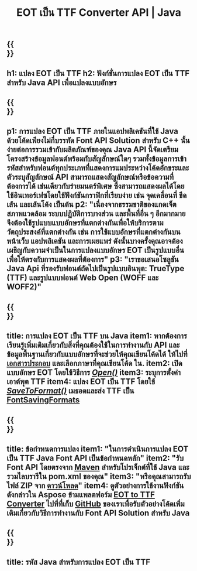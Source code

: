 ﻿---
translation: true
template: /_templates/conversion-child-java.md
title: EOT เป็น TTF Converter API | Java
description: แปลง EOT เป็น TTF โดยใช้ Java API บน Windows และ Linux รวมฟังก์ชันการแปลงฟอนต์ EOT ดั้งเดิมนี้เป็น TTF เข้ากับโซลูชันของคุณเอง
keywords: eot เป็น ttf java api, eot2ttf โซลูชันจาวา eot ถึง ttf java
url: /java/conversion/eot-to-ttf/
family: font
platformtag: java
feature: conversion
informat: EOT
outformat: TTF
faq: faqchild
otherformats: WOFF WOFF2
---

{{<section banner>}}
---
h1: แปลง EOT เป็น TTF
h2: ฟังก์ชั่นการแปลง EOT เป็น TTF สำหรับ Java API เพื่อแปลงแบบอักษร
---

{{<section overview>}}
---
p1: การแปลง EOT เป็น TTF ภายในแอปพลิเคชันที่ใช้ Java ด้วยโค้ดเพียงไม่กี่บรรทัด Font API Solution สำหรับ С++ นั้นง่ายต่อการรวมเข้ากับผลิตภัณฑ์ของคุณ Java API นี้จัดเตรียมโครงสร้างข้อมูลฟอนต์พร้อมกับสัญลักษณ์ใดๆ รวมทั้งข้อมูลการเข้ารหัสสำหรับฟอนต์ทุกประเภทที่แสดงการแมประหว่างโค้ดอักขระและตัวระบุสัญลักษณ์ API สามารถแสดงสัญลักษณ์หรือข้อความที่ต้องการได้ เช่นเดียวกับร่ายมนตร์พิเศษ ซึ่งสามารถแสดงผลได้โดยใช้อินเทอร์เฟซโดยใช้ฟังก์ชันกราฟิกที่เรียบง่าย เช่น จุดเคลื่อนที่ ขีดเส้น และเส้นโค้ง เป็นต้น
p2: "เนื่องจากธรรมชาติของแกดเจ็ต สภาพแวดล้อม ระบบปฏิบัติการบางส่วน และพื้นที่อื่น ๆ อีกมากมายจึงต้องใช้รูปแบบแบบอักษรที่แตกต่างกันเพื่อให้บริการตามวัตถุประสงค์ที่แตกต่างกัน เช่น การใช้แบบอักษรที่แตกต่างกันบนหน้าเว็บ แอปพลิเคชัน และการเผยแพร่ ดังนั้นบางครั้งคุณอาจต้องเผชิญกับความจำเป็นในการแปลงแบบอักษร EOT เป็นรูปแบบอื่นเพื่อให้ตรงกับการแสดงผลที่ต้องการ"
p3: "เราขอเสนอโซลูชัน Java Api ที่รองรับฟอนต์ถัดไปเป็นรูปแบบอินพุต: TrueType (TTF) และรูปแบบฟอนต์ Web Open (WOFF และ WOFF2)"
---

{{<section feature1>}}
---
title: การแปลง EOT เป็น TTF บน Java
item1: หากต้องการเรียนรู้เพิ่มเติมเกี่ยวกับสิ่งที่คุณต้องใช้ในการทำงานกับ API และข้อมูลพื้นฐานเกี่ยวกับแบบอักษรที่จะช่วยให้คุณเขียนโค้ดได้ ให้ไปที่[เอกสารประกอบ](https://docs.aspose.com/font/) และเลือกภาษาที่คุณเขียนโค้ด ใน.
item2: เปิดแบบอักษร EOT โดยใช้วิธีการ [*Open()*](https://reference.aspose.com/font/java/com.aspose.font/Font#open-com.aspose.font.FontDefinition-)
item3: ระบุการตั้งค่าเอาต์พุต TTF
item4: แปลง EOT เป็น TTF โดยใช้ [*SaveToFormat()*](https://reference.aspose.com/font/java/com.aspose.font/Font#saveToFormat-java.io.OutputStream-com.aspose.font.FontSavingFormats-)   เมธอดและส่ง TTF เป็น [FontSavingFormats](https://reference.aspose.com/font/java/com.aspose.font/FontSavingFormats)
---

{{<section feature2>}}
---
title: ข้อกำหนดการแปลง
item1: "ในการดำเนินการแปลง EOT เป็น TTF Java Font API เป็นข้อกำหนดหลัก"
item2: "รับ Font API โดยตรงจาก [Maven](https://repository.aspose.com/webapp/#/artifacts/browse/tree/General/repo/com/aspose/aspose-font) สำหรับโปรเจ็กต์ที่ใช้ Java และรวมไลบรารีใน pom.xml ของคุณ"
item3: "หรือคุณสามารถรับไฟล์ ZIP จาก [ดาวน์โหลด](https://releases.aspose.com/font/java/)"
item4: ดูตัวอย่างการใช้งานฟังก์ชันดังกล่าวใน Aspose ข้ามแพลตฟอร์ม [EOT to TTF Converter](https://products.aspose.app/font/conversion/eot-to-ttf) ไปที่ที่เก็บ [GitHub](https://github.com/aspose-font/Aspose.Font-Documentation/tree/master/java-examples) ของเราเพื่อรับตัวอย่างโค้ดเพิ่มเติมเกี่ยวกับวิธีการทำงานกับ Font API Solution สำหรับ Java
---

{{<section codeexample>}}
---
title: รหัส Java สำหรับการแปลง EOT เป็น TTF
---